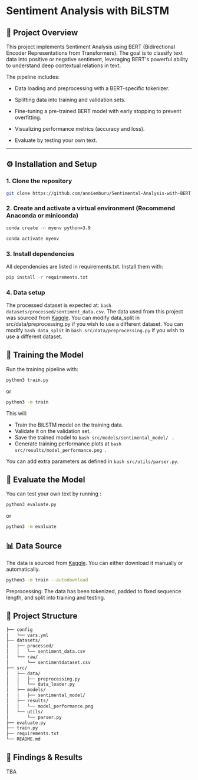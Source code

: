 # Sentiment Analysis with BiLSTM  

## 📌 Project Overview  
This project implements Sentiment Analysis using BERT (Bidirectional Encoder Representations from Transformers). The goal is to classify text data into positive or negative sentiment, leveraging BERT's powerful ability to understand deep contextual relations in text.

The pipeline includes:

- Data loading and preprocessing with a BERT-specific tokenizer.

- Splitting data into training and validation sets.

- Fine-tuning a pre-trained BERT model with early stopping to prevent overfitting.

- Visualizing performance metrics (accuracy and loss).

- Evaluate by testing your own text. 

---

## ⚙️ Installation and Setup  

### 1. Clone the repository  
```bash
git clone https://github.com/anniemburu/Sentimental-Analysis-with-BERT
```

### 2. Create and activate a virtual environment (Recommend Anaconda or miniconda)
```bash
conda create -n myenv python=3.9

conda activate myenv
```

### 3. Install dependencies

All dependencies are listed in requirements.txt. Install them with:

```bash
pip install -r requirements.txt
```

### 4. Data setup

The processed dataset is expected at: 
```bash datasets/processed/sentiment_data.csv```. 
The data used from this project was sourced from [Kaggle](https://www.kaggle.com/datasets/kashishparmar02/social-media-sentiments-analysis-dataset/data). You can modify data_split in src/data/preprocessing.py if you wish to use a different dataset. You can modify ``` bash data_split ``` in ```bash src/data/preprocessing.py``` if you wish to use a different dataset.

## 🚀 Training the Model

Run the training pipeline with:

```bash
python3 train.py
```
or 

```bash
python3 -m train
```

This will:

- Train the BiLSTM model on the training data.
- Validate it on the validation set.
- Save the trained model to ```bash src/models/sentimental_model/ ``` .
- Generate training performance plots at ```bash src/results/model_performance.png ```.


You can add extra parameters as defined in ```bash src/utils/parser.py```.

## 🚀 Evaluate the Model
You can test your own text by running : 

```bash
python3 evaluate.py
```
or 

```bash
python3 -m evaluate
```

## 📊 Data Source

The data is sourced from [Kaggle](https://www.kaggle.com/datasets/kashishparmar02/social-media-sentiments-analysis-dataset/data). You can either download it manually or automatically. 

```bash
python3 -m train --autodownload
```


Preprocessing: The data has been tokenized, padded to fixed sequence length, and split into training and testing.

## 📂 Project Structure

```bash
├── config
│   └── vars.yml
├── datasets/
│   ├── processed/
│   │   └── sentiment_data.csv
│   └── raw/
│       └── sentimentdataset.csv
├── src/
│   ├── data/
│   │   ├── preprocessing.py
│   │   └── data_loader.py
│   ├── models/
│   │   ├── sentimental_model/
│   ├── results/
│   │   └── model_performance.png
│   └── utils/
│       └── parser.py
├── evaluate.py
├── train.py                
├── requirements.txt
└── README.md

```

## 🔎 Findings & Results
TBA

